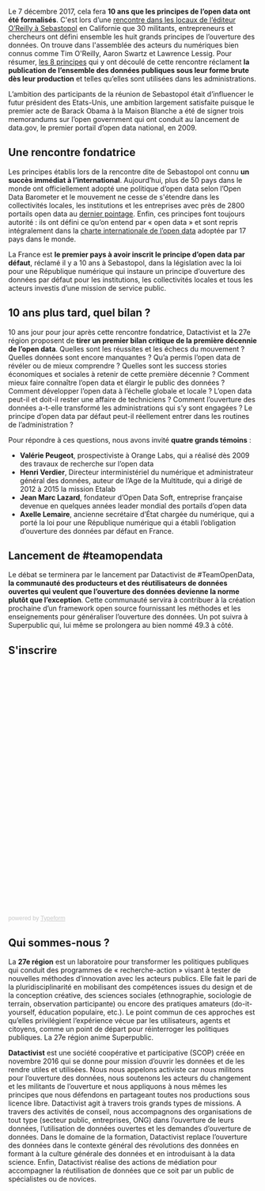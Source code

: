 Le 7 décembre 2017, cela fera **10 ans que les principes de l’open data ont été formalisés**. 
C'est lors d’une [rencontre dans les locaux de l’éditeur O’Reilly à Sebastopol](https://donneesouvertes.info/2012/04/30/comment-lopen-data-est-devenu-un-objet-politique/) en Californie que 30 militants, entrepreneurs et chercheurs ont défini ensemble les huit grands principes de l’ouverture des données. On trouve dans l'assemblée des acteurs du numériques bien connus comme Tim O'Reilly, Aaron Swartz et Lawrence Lessig. Pour résumer, [les 8 principes](https://opengovdata.org/) qui y ont découlé de cette rencontre réclament **la publication de l’ensemble des données publiques sous leur forme brute dès leur production** et telles qu’elles sont utilisées dans les administrations. 

L’ambition des participants de la réunion de Sebastopol était d’influencer le futur président des Etats-Unis, une ambition largement satisfaite puisque le premier acte de Barack Obama à la Maison Blanche a été de signer trois memorandums sur l’open government qui ont conduit au lancement de data.gov, le premier portail d’open data national, en 2009. 

## Une rencontre fondatrice

Les principes établis lors de la rencontre dite de Sebastopol ont connu **un succès immédiat à l’international**. Aujourd’hui, plus de 50 pays dans le monde ont officiellement adopté une politique d’open data selon l’Open Data Barometer et le mouvement ne cesse de s'étendre dans les collectivités locales, les institutions et les entreprises avec près de 2800 portails open data au [dernier pointage](https://opendatainception.io/). Enfin, ces principes font toujours autorité : ils ont défini ce qu’on entend par « open data » et sont repris intégralement dans la [charte internationale de l’open data](https://opendatacharter.net/principles-fr/) adoptée par 17 pays dans le monde.  

La France est **le premier pays à avoir inscrit le principe d’open data par défaut**, réclamé il y a 10 ans à Sebastopol, dans la législation avec la loi pour une République numérique qui instaure un principe d’ouverture des données par défaut pour les institutions, les collectivités locales et tous les acteurs investis d’une mission de service public. 

## 10 ans plus tard, quel bilan ?

10 ans jour pour jour après cette rencontre fondatrice, Datactivist et la 27e région proposent de **tirer un premier bilan critique de la première décennie de l’open data**. Quelles sont les réussites et les échecs du mouvement ? Quelles données sont encore manquantes ? Qu’a permis l’open data de révéler ou de mieux comprendre ? Quelles sont les success stories économiques et sociales à retenir de cette première décennie ?  Comment mieux faire connaître l’open data et élargir le public des données ? Comment développer l’open data à l’échelle globale et locale ? L’open data peut-il et doit-il rester une affaire de techniciens ? Comment l’ouverture des données a-t-elle transformé les administrations qui s’y sont engagées ? Le principe d’open data par défaut peut-il réellement entrer dans les routines de l’administration ? 

Pour répondre à ces questions, nous avons invité **quatre grands témoins** : 
- **Valérie Peugeot**, prospectiviste à Orange Labs, qui a réalisé dès 2009 des travaux de recherche sur l’open data
- **Henri Verdier**, Directeur interministériel du numérique et administrateur général des données, auteur de l’Age de la Multitude, qui a dirigé de 2012 à 2015 la mission Etalab
- **Jean Marc Lazard**, fondateur d’Open Data Soft, entreprise française devenue en quelques années leader mondial des portails d’open data
- **Axelle Lemaire**, ancienne secrétaire d’État chargée du numérique, qui a porté la loi pour une République numérique qui a établi l’obligation d’ouverture des données par défaut en France.

## Lancement de #teamopendata

Le débat se terminera par le lancement par Datactivist de #TeamOpenData, **la communauté des producteurs et des réutilisateurs de données ouvertes qui veulent que l’ouverture des données devienne la norme plutôt que l’exception**. Cette communauté servira à contribuer à la création prochaine d’un framework open source fournissant les méthodes et les enseignements pour généraliser l’ouverture des données. Un pot suivra à Superpublic qui, lui même se prolongera au bien nommé 49.3 à côté. 


## S'inscrire 
<div class="typeform-widget" data-url="https://datactivist.typeform.com/to/Twz37e" style="width: 100%; height: 500px;" > </div> <script> (function() { var qs,js,q,s,d=document, gi=d.getElementById, ce=d.createElement, gt=d.getElementsByTagName, id="typef_orm", b="https://embed.typeform.com/"; if(!gi.call(d,id)) { js=ce.call(d,"script"); js.id=id; js.src=b+"embed.js"; q=gt.call(d,"script")[0]; q.parentNode.insertBefore(js,q) } })() </script> <div style="font-family: Sans-Serif;font-size: 12px;color: #999;opacity: 0.5; padding-top: 5px;" > powered by <a href="https://www.typeform.com//?utm_campaign=Twz37e&amp;utm_source=typeform.com-3720685-Pro&amp;utm_medium=typeform&amp;utm_content=typeform-embedded-poweredbytypeform&amp;utm_term=FR" style="color: #999" target="_blank">Typeform</a> </div>													

## Qui sommes-nous ?

La **27e région** est un laboratoire pour transformer les politiques publiques qui conduit des programmes de « recherche-action » visant à tester de nouvelles méthodes d’innovation avec les acteurs publics. Elle fait le pari de la pluridisciplinarité en mobilisant des compétences issues du design et de la conception créative, des sciences sociales (ethnographie, sociologie de terrain, observation participante) ou encore des pratiques amateurs (do-it-yourself, éducation populaire, etc.). Le point commun de ces approches est qu’elles privilégient l’expérience vécue par les utilisateurs, agents et citoyens, comme un point de départ pour réinterroger les politiques publiques. La 27e région anime Superpublic. 

**Datactivist** est une société coopérative et participative (SCOP) créée en novembre 2016 qui se donne pour mission d’ouvrir les données et de les rendre utiles et utilisées. Nous nous appelons activiste car nous militons pour l’ouverture des données, nous soutenons les acteurs du changement et les militants de l’ouverture et nous appliquons à nous mêmes les principes que nous défendons en partageant toutes nos productions sous licence libre. Datactivist agit à travers trois grands types de missions. A travers des activités de conseil, nous accompagnons des organisations de tout type (secteur public, entreprises, ONG) dans l’ouverture de leurs données, l’utilisation de données ouvertes et les demandes d’ouverture de données. Dans le domaine de la formation, Datactivist replace l’ouverture des données dans le contexte général des révolutions des données en formant à la culture générale des données et en introduisant à la data science. Enfin, Datactivist réalise des actions de médiation pour accompagner la réutilisation de données que ce soit par un public de spécialistes ou de novices. 
